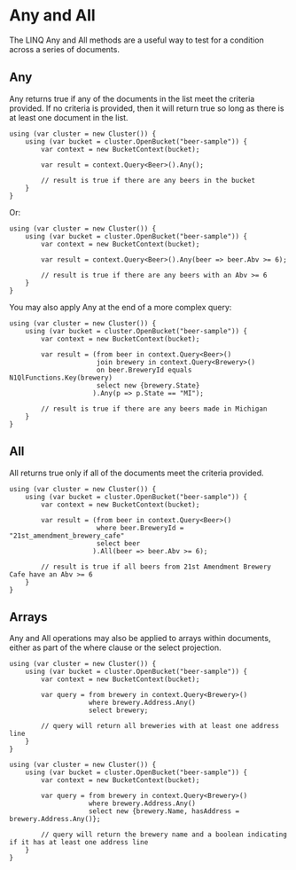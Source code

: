 Any and All
===========
The LINQ Any and All methods are a useful way to test for a condition across a series of documents.

## Any
Any returns true if any of the documents in the list meet the criteria provided.  If no criteria is provided, then it will return true so long as there is at least one document in the list.

	using (var cluster = new Cluster()) {
		using (var bucket = cluster.OpenBucket("beer-sample")) {
			var context = new BucketContext(bucket);

			var result = context.Query<Beer>().Any();

			// result is true if there are any beers in the bucket
		}
	}

Or:

	using (var cluster = new Cluster()) {
		using (var bucket = cluster.OpenBucket("beer-sample")) {
			var context = new BucketContext(bucket);

			var result = context.Query<Beer>().Any(beer => beer.Abv >= 6);

			// result is true if there are any beers with an Abv >= 6
		}
	}

You may also apply Any at the end of a more complex query:

	using (var cluster = new Cluster()) {
		using (var bucket = cluster.OpenBucket("beer-sample")) {
			var context = new BucketContext(bucket);

			var result = (from beer in context.Query<Beer>()
						  join brewery in context.Query<Brewery>()
						  on beer.BreweryId equals N1QlFunctions.Key(brewery)
						  select new {brewery.State}
						 ).Any(p => p.State == "MI");

			// result is true if there are any beers made in Michigan
		}
	}

## All
All returns true only if all of the documents meet the criteria provided.

	using (var cluster = new Cluster()) {
		using (var bucket = cluster.OpenBucket("beer-sample")) {
			var context = new BucketContext(bucket);

			var result = (from beer in context.Query<Beer>()
						  where beer.BreweryId = "21st_amendment_brewery_cafe"
						  select beer
						 ).All(beer => beer.Abv >= 6);

			// result is true if all beers from 21st Amendment Brewery Cafe have an Abv >= 6
		}
	}

## Arrays
Any and All operations may also be applied to arrays within documents, either as part of the where clause or the select projection.

	using (var cluster = new Cluster()) {
		using (var bucket = cluster.OpenBucket("beer-sample")) {
			var context = new BucketContext(bucket);

			var query = from brewery in context.Query<Brewery>()
					    where brewery.Address.Any()
						select brewery;

			// query will return all breweries with at least one address line
		}
	}

	using (var cluster = new Cluster()) {
		using (var bucket = cluster.OpenBucket("beer-sample")) {
			var context = new BucketContext(bucket);

			var query = from brewery in context.Query<Brewery>()
					    where brewery.Address.Any()
						select new {brewery.Name, hasAddress = brewery.Address.Any()};

			// query will return the brewery name and a boolean indicating if it has at least one address line
		}
	}